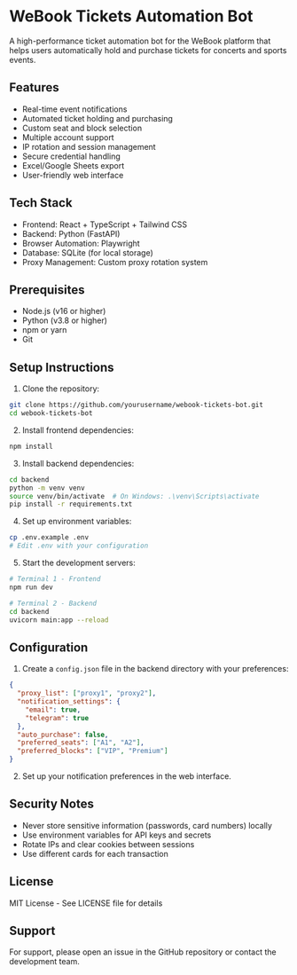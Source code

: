 # WeBook Tickets Automation Bot

A high-performance ticket automation bot for the WeBook platform that helps users automatically hold and purchase tickets for concerts and sports events.

## Features

- Real-time event notifications
- Automated ticket holding and purchasing
- Custom seat and block selection
- Multiple account support
- IP rotation and session management
- Secure credential handling
- Excel/Google Sheets export
- User-friendly web interface

## Tech Stack

- Frontend: React + TypeScript + Tailwind CSS
- Backend: Python (FastAPI)
- Browser Automation: Playwright
- Database: SQLite (for local storage)
- Proxy Management: Custom proxy rotation system

## Prerequisites

- Node.js (v16 or higher)
- Python (v3.8 or higher)
- npm or yarn
- Git

## Setup Instructions

1. Clone the repository:
```bash
git clone https://github.com/yourusername/webook-tickets-bot.git
cd webook-tickets-bot
```

2. Install frontend dependencies:
```bash
npm install
```

3. Install backend dependencies:
```bash
cd backend
python -m venv venv
source venv/bin/activate  # On Windows: .\venv\Scripts\activate
pip install -r requirements.txt
```

4. Set up environment variables:
```bash
cp .env.example .env
# Edit .env with your configuration
```

5. Start the development servers:
```bash
# Terminal 1 - Frontend
npm run dev

# Terminal 2 - Backend
cd backend
uvicorn main:app --reload
```

## Configuration

1. Create a `config.json` file in the backend directory with your preferences:
```json
{
  "proxy_list": ["proxy1", "proxy2"],
  "notification_settings": {
    "email": true,
    "telegram": true
  },
  "auto_purchase": false,
  "preferred_seats": ["A1", "A2"],
  "preferred_blocks": ["VIP", "Premium"]
}
```

2. Set up your notification preferences in the web interface.

## Security Notes

- Never store sensitive information (passwords, card numbers) locally
- Use environment variables for API keys and secrets
- Rotate IPs and clear cookies between sessions
- Use different cards for each transaction

## License

MIT License - See LICENSE file for details

## Support

For support, please open an issue in the GitHub repository or contact the development team.
